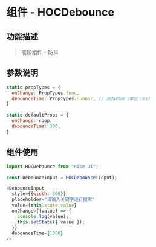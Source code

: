# 组件 - HOCDebounce

## 功能描述

> 高阶组件 - 防抖

## 参数说明

```javascript
static propTypes = {
  onChange: PropTypes.func,
  debounceTime: PropTypes.number, // 防抖时间（单位：ms） 
}

static defaultProps = {
  onChange: noop,
  debounceTime: 300,
}
```

## 组件使用

```javascript
import HOCDebounce from "nice-ui";

const DebounceInput = HOCDebounce(Input);

<DebounceInput
  style={{width: 300}}
  placeholder="请输入关键字进行搜索"
  value={this.state.value}
  onChange={(value) => {
    console.log(value);
    this.setState({ value });
  }}
  debounceTime={1000}
/>
```